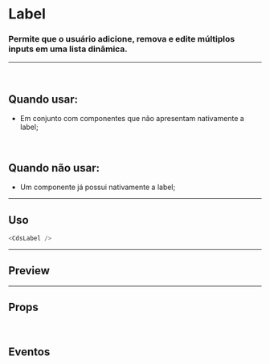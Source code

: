 # Label

### Permite que o usuário adicione, remova e edite múltiplos inputs em uma lista dinâmica.
---
<br />

## Quando usar:
- Em conjunto com componentes que não apresentam nativamente a label;

<br />

## Quando não usar:
- Um componente já possui nativamente a label;
---

## Uso

```js
<CdsLabel />
```

---

## Preview

<PreviewBuilder
	:args
	:component="CdsLabel"
	:events
/>

---

## Props

<APITable
	name="Label"
	section="props"
/>
<br />

## Eventos

<APITable
	name="Label"
	section="events"
/>
<br />

<script setup>
import { ref } from 'vue';
import CdsLabel from '@/components/Label.vue';

const events = [
	'supportLinkClick'
];

const args = ref({
	required: false,
	fluid: false,
	for: 'input-id',
	text: 'Label',
	tooltip: '',
	tooltipIcon: 'info-outline',
	supportLink: '',
	supportLinkUrl: '',
});
</script>
